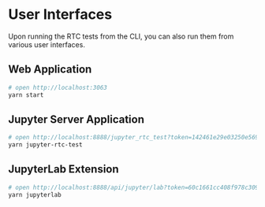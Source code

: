 # User Interfaces

Upon running the RTC tests from the CLI, you can also run them from various user interfaces.

## Web Application

```bash
# open http://localhost:3063
yarn start
```

## Jupyter Server Application

```bash
# open http://localhost:8888/jupyter_rtc_test?token=142461e29e03250e569824cff00bc99941148a334ff258e5
yarn jupyter-rtc-test
```

## JupyterLab Extension

```bash
# open http://localhost:8888/api/jupyter/lab?token=60c1661cc408f978c309d04157af55c9588ff9557c9380e4fb50785750703da6
yarn jupyterlab
```

